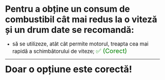 # Pentru a obține un consum de combustibil cât mai redus la o viteză și un drum date se recomandă:

- <span style="font-size: larger;">să se utilizeze, atât cât permite motorul, treapta cea mai rapidă a schimbătorului de viteze; <span style="color: green; font-size: larger;">✅ (Corect)</span></span>

---

<span style="font-size: 30px; font-weight: bold;">**Doar o opțiune este corectă!**</span>